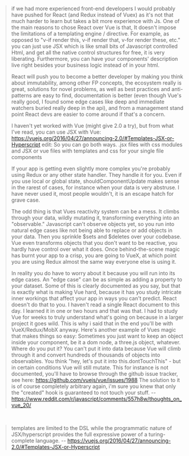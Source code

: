 > if we had more experienced front-end developers I would probably have pushed for React (and Redux instead of Vuex) as it's not that much harder to learn but takes a bit more experience with Js. One of the main reasons to chose React over Vue is that, It doesn't impose the limitations of a templating engine / directive. For example, as opposed to "v-if render this, v-if render that, v-for render these, etc." you can just use JSX which is like small bits of Javascript controlled Html, and get all the native control structures for free, it is very liberating. Furthermore, you can have your components' description live right besides your business logic instead of in your html.
>
> React will push you to become a better developer by making you think about immutability, among other FP concepts, the ecosystem really is great, solutions for novel problems, as well as best practices and anti-patterns are easy to find, documentation is better (even though Vue's really good, I found some edge cases like deep and immediate watchers buried really deep in the api), and from a management stand point React devs are easier to come around if that's a concern.
>
> I haven't yet worked with Vue (might give 2.0 a try), but from what I've read, you can use JSX with Vue: https://vuejs.org/2016/04/27/announcing-2.0/#Templates-JSX-or-Hyperscript
edit: So you can go both ways. .jsx files with css modules and JSX or vue files with templates and css for your single file components
>
> If your app is getting even slightly more complex you're probably using Redux or any other state handler. They handle it for you. Even if you use local or global state, shouldComponentUpdate makes sense in the rarest of cases, for instance when your data is very abstruse. I have never used it, most people wouldn't, it is an escape hatch for grave case.
>
> The odd thing is that Vues reactivity system can be a mess. It climbs through your data, wildly mutating it, transforming everything into an "observable." Javascript can't observe objects yet, so you run into natural edge cases like not being able to replace or add objects in your data. Then you sprinkle $sets and $deletes over your codebase. Vue even transforms objects that you don't want to be reactive, you hardly have control over what it does. Once behind-the-scene magic has burnt your app to a crisp, you are going to VueX, at which point you are using Redux almost the same way everyone else is using it.
>
> In reality you do have to worry about it because you will run into its edge cases. An "edge case" can be as simple as adding a property to your dataset. Some of this is clearly documented as you say, but that is exactly what is making Vue hard, because it has you study intricate inner workings that affect your app in ways you can't predict. React doesn't do that to you. I haven't read a single React document to this day. I learned it in one or two hours and that was that. I had to study Vue for weeks to truly understand what's going on because in a larger project it goes wild. This is why i said that in the end you'll be with VueX/Redux/MobX anyway.
Here's another example of Vues magic that makes things so easy:
Sometimes you just want to keep an object inside your component, be it a dom node, a three.js object, whatever. Where do you put it? You can't put it into data because Vue will climb through it and convert hundreds of thousands of objects into observables. You think "hey, let's put it into this.dontTouchThis" - but in certain conditions Vue will still mutate. This for instance is not documented, you'll have to browse through the github issue tracker, see here: https://github.com/vuejs/vue/issues/1988 The solution to it is of course completely arbitrary again, i'm sure you knew that only the "created" hook is guaranteed to not touch your stuff.
> -- https://www.reddit.com/r/javascript/comments/557h8w/thoughts_on_vue_20/

<br>

> templates are limited to the DSL while the programmatic nature of JSX/hyperscript provides the full expressive power of a turing-complete language.
> -- https://vuejs.org/2016/04/27/announcing-2.0/#Templates-JSX-or-Hyperscript
